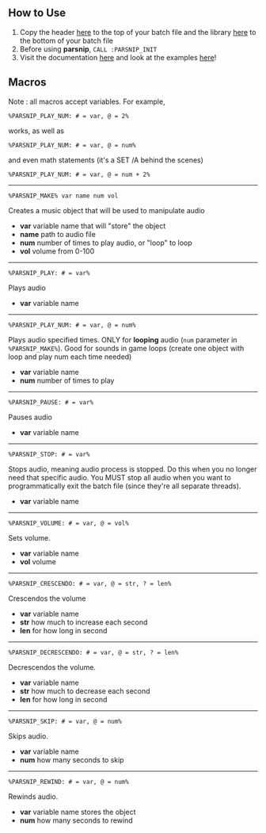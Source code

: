 ## How to Use

1. Copy the header [here](../src/header.bat) to the top of your batch file and the library [here](../src/library.bat) to the bottom of your batch file
2. Before using **parsnip**, ```CALL :PARSNIP_INIT```
3. Visit the documentation [here](doc/README.md) and look at the examples [here](ex)!

## Macros

Note : all macros accept variables. For example, 

```
%PARSNIP_PLAY_NUM: # = var, @ = 2%
```

works, as well as 

```
%PARSNIP_PLAY_NUM: # = var, @ = num%
```

and even math statements (it's a SET /A behind the scenes)

```
%PARSNIP_PLAY_NUM: # = var, @ = num + 2%
```

---

```Batch
%PARSNIP_MAKE% var name num vol
```

Creates a music object that will be used to manipulate audio

* **var** variable name that will "store" the object
* **name** path to audio file
* **num** number of times to play audio, or "loop" to loop
* **vol** volume from 0-100

---

```Batch
%PARSNIP_PLAY: # = var%
```
Plays audio

* **var** variable name

---

```Batch
%PARSNIP_PLAY_NUM: # = var, @ = num%
```
Plays audio specified times. ONLY for **looping** audio (```num``` parameter in ```%PARSNIP_MAKE%```). Good for sounds in game loops (create one object with loop and play num each time needed)

* **var** variable name
* **num** number of times to play

---

```Batch
%PARSNIP_PAUSE: # = var%
```
Pauses audio

* **var** variable name

---

```Batch
%PARSNIP_STOP: # = var%
```

Stops audio, meaning audio process is stopped. Do this when you no longer need that specific audio. You MUST stop all audio when you want to programmatically exit the batch file (since they're all separate threads).

* **var** variable name

---

```Batch
%PARSNIP_VOLUME: # = var, @ = vol%
```

Sets volume.

* **var** variable name
* **vol** volume

---

```Batch
%PARSNIP_CRESCENDO: # = var, @ = str, ? = len%
```

Crescendos the volume

* **var** variable name
* **str** how much to increase each second
* **len** for how long in second

---

```Batch
%PARSNIP_DECRESCENDO: # = var, @ = str, ? = len%
```
Decrescendos the volume.

* **var** variable name
* **str** how much to decrease each second
* **len** for how long in second

---

```Batch
%PARSNIP_SKIP: # = var, @ = num%
```
Skips audio.

* **var** variable name
* **num** how many seconds to skip

---

```Batch
%PARSNIP_REWIND: # = var, @ = num%
```
Rewinds audio.

* **var** variable name stores the object
* **num** how many seconds to rewind
